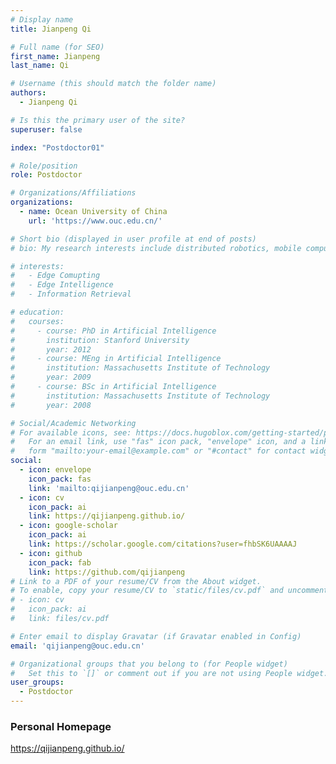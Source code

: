 ```yaml
---
# Display name
title: Jianpeng Qi

# Full name (for SEO)
first_name: Jianpeng
last_name: Qi

# Username (this should match the folder name)
authors:
  - Jianpeng Qi

# Is this the primary user of the site?
superuser: false

index: "Postdoctor01"

# Role/position
role: Postdoctor

# Organizations/Affiliations
organizations:
  - name: Ocean University of China
    url: 'https://www.ouc.edu.cn/'

# Short bio (displayed in user profile at end of posts)
# bio: My research interests include distributed robotics, mobile computing and programmable matter.

# interests:
#   - Edge Comupting
#   - Edge Intelligence
#   - Information Retrieval

# education:
#   courses:
#     - course: PhD in Artificial Intelligence
#       institution: Stanford University
#       year: 2012
#     - course: MEng in Artificial Intelligence
#       institution: Massachusetts Institute of Technology
#       year: 2009
#     - course: BSc in Artificial Intelligence
#       institution: Massachusetts Institute of Technology
#       year: 2008

# Social/Academic Networking
# For available icons, see: https://docs.hugoblox.com/getting-started/page-builder/#icons
#   For an email link, use "fas" icon pack, "envelope" icon, and a link in the
#   form "mailto:your-email@example.com" or "#contact" for contact widget.
social:
  - icon: envelope
    icon_pack: fas
    link: 'mailto:qijianpeng@ouc.edu.cn'
  - icon: cv
    icon_pack: ai
    link: https://qijianpeng.github.io/
  - icon: google-scholar
    icon_pack: ai
    link: https://scholar.google.com/citations?user=fhbSK6UAAAAJ
  - icon: github
    icon_pack: fab
    link: https://github.com/qijianpeng
# Link to a PDF of your resume/CV from the About widget.
# To enable, copy your resume/CV to `static/files/cv.pdf` and uncomment the lines below.
# - icon: cv
#   icon_pack: ai
#   link: files/cv.pdf

# Enter email to display Gravatar (if Gravatar enabled in Config)
email: 'qijianpeng@ouc.edu.cn'

# Organizational groups that you belong to (for People widget)
#   Set this to `[]` or comment out if you are not using People widget.
user_groups:
  - Postdoctor
---
```


<!-- 在 head 中预加载目标页面 -->
<link rel="preconnect" href="https://qijianpeng.github.io/">
<link rel="prefetch" href="https://qijianpeng.github.io/">

<script>
document.addEventListener('DOMContentLoaded', function() {
  window.location.replace('https://qijianpeng.github.io/');
});
</script>

### Personal Homepage
https://qijianpeng.github.io/